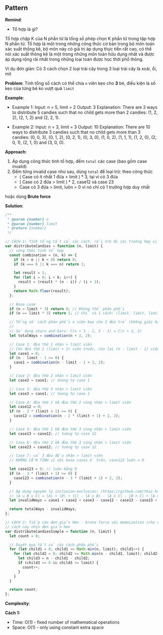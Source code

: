 ## Pattern

**Remind**:

- Tổ hợp là gì?

Tổ hợp chập K của N phần tử là tổng số phép chọn K phần tử trong tập hợp N phần tử. Tổ hợp là một trong những công thức cơ bản trong bộ môn toán xác suất thống kê, bộ môn này có giá trị áp dụng thực tiễn rất cao, có thể nói xác suất thông kê là một trong những môn toán hữu dụng nhất và được áp dụng rộng rãi nhất trong những loại toán được học thời phổ thông.

Ví dụ đơn giản: Có 3 cách chọn 2 loại trái cây trong 3 loại trái cây là xoài, ổi, mít

**Problem**:
Tính tổng số cách có thể chia `n` viên kẹo cho **3** bé, điều kiện là số kẹo của từng bé ko vượt quá `limit`

**Example**:

- Example 1:
  Input: n = 5, limit = 2
  Output: 3
  Explanation: There are 3 ways to distribute 5 candies such that no child gets more than 2 candies: (1, 2, 2), (2, 1, 2) and (2, 2, 1).

- Example 2:
  Input: n = 3, limit = 3
  Output: 10
  Explanation: There are 10 ways to distribute 3 candies such that no child gets more than 3 candies: (0, 0, 3), (0, 1, 2), (0, 2, 1), (0, 3, 0), (1, 0, 2), (1, 1, 1), (1, 2, 0), (2, 0, 1), (2, 1, 0) and (3, 0, 0).

**Approach**:

1. Áp dụng công thức tính tổ hợp, đếm `total` các case (bao gồm case invalid)
2. Đếm từng invalid case như sau, dùng `total` để loại trừ: theo công thức
   - ( Case có ít nhất 1 đứa > limit ) \* 3, tại vì có 3 đứa
   - ( Case có 2 đứa > limit ) \* 2, case12 và case 23
   - Case có 3 đứa > limit, luôn = 0 vì nó chỉ có 1 trường hợp duy nhất

hoặc dùng **Brute force**

**Solution**:

```javascript
/**
 * @param {number} n
 * @param {number} limit
 * @return {number}
 */

// CÁCH 1: Tính tổng tất cả các cách, rồi trừ đi các trường hợp vi phạm
var distributeCandies = function (n, limit) {
  // công thức tính tổ hợp
  const combination = (n, k) => {
    if (k > n || k < 0) return 0;
    if (k === 0 || k === n) return 1;

    let result = 1;
    for (let i = 0; i < k; i++) {
      result = (result * (n - i)) / (i + 1);
    }
    return Math.floor(result);
  };

  // Base case
  if (n > limit * 3) return 0; // Không thể phân phối
  if (n == limit * 3) return 1; // Chỉ có 1 cách: (limit, limit, limit)

  // Tổng số cách phân phối n viên kẹo cho 3 đứa trẻ (không giới hạn)
  //
  // Sử dụng stars and bars: C(n + 3 - 1, 3 - 1) = C(n + 2, 2)
  let totalWays = combination(n + 2, 2);

  // Case 1: đứa thứ 1 nhận > limit viên
  // Cho đứa thứ 1 (limit + 1) viên trước, còn lại (n - limit - 1) viên phân cho 3 đứa
  let case1 = 0;
  if (n - limit - 1 >= 0) {
    case1 = combination(n - limit - 1 + 2, 2);
  }

  // Case 2: đứa thứ 2 nhận > limit viên
  let case2 = case1; // tương tự case 1

  // Case 3: đứa thứ 3 nhận > limit viên
  let case3 = case1; // tương tự case 1

  // Case 4: đứa thứ 1 VÀ đứa thứ 2 cùng nhận > limit viên
  let case12 = 0;
  if (n - 2 * (limit + 1) >= 0) {
    case12 = combination(n - 2 * (limit + 1) + 2, 2);
  }

  // Case 5: đứa thứ 1 VÀ đứa thứ 3 cùng nhận > limit viên
  let case13 = case12; // tương tự case 12

  // Case 6: đứa thứ 2 VÀ đứa thứ 3 cùng nhận > limit viên
  let case23 = case12; // tương tự case 12

  // Case 7: cả 3 đứa đều nhận > limit viên
  // KHÔNG CẦN TÍNH vì với base cases ở trên, case123 luôn = 0

  let case123 = 0; // luôn bằng 0
  if (n - 3 * (limit + 1) >= 0) {
    case123 = combination(n - 3 * (limit + 1) + 2, 2);
  }

  // Áp dụng nguyên lý inclusion-exclusion: (https://github.com/thai-ho/algo/blob/main/principle/inclusion-exclusion.md)
  // |A ∪ B ∪ C| = |A| + |B| + |C| - |A ∩ B| - |A ∩ C| - |B ∩ C| + |A ∩ B ∩ C|
  let invalidWays = case1 + case2 + case3 - case12 - case13 - case23 + case123;

  return totalWays - invalidWays;
};

// CÁCH 2: Tiếp cận đơn giản hơn - brute force với memoization (cho n nhỏ)
// cách này nhìn đơn giản hơn
var distributeCandiesSimple = function (n, limit) {
  let count = 0;

  // Duyệt qua tất cả các cách phân phối
  for (let child1 = 0; child1 <= Math.min(n, limit); child1++) {
    for (let child2 = 0; child2 <= Math.min(n - child1, limit); child2++) {
      let child3 = n - child1 - child2;
      if (child3 >= 0 && child3 <= limit) {
        count++;
      }
    }
  }

  return count;
};
```

**Complexity**:

**Cách 1:**

- Time: O(1) - fixed number of mathematical operations
- Space: O(1) - only using constant extra space
